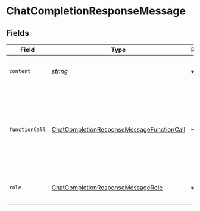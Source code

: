 # ChatCompletionResponseMessage


## Fields

| Field                                                                                                         | Type                                                                                                          | Required                                                                                                      | Description                                                                                                   |
| ------------------------------------------------------------------------------------------------------------- | ------------------------------------------------------------------------------------------------------------- | ------------------------------------------------------------------------------------------------------------- | ------------------------------------------------------------------------------------------------------------- |
| `content`                                                                                                     | *string*                                                                                                      | :heavy_check_mark:                                                                                            | The contents of the message.                                                                                  |
| `functionCall`                                                                                                | [ChatCompletionResponseMessageFunctionCall](../../models/shared/chatcompletionresponsemessagefunctioncall.md) | :heavy_minus_sign:                                                                                            | The name and arguments of a function that should be called, as generated by the model.                        |
| `role`                                                                                                        | [ChatCompletionResponseMessageRole](../../models/shared/chatcompletionresponsemessagerole.md)                 | :heavy_check_mark:                                                                                            | The role of the author of this message.                                                                       |